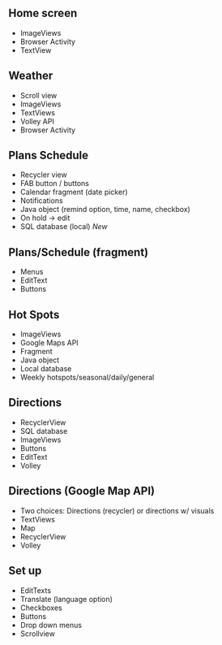 ## Home screen
* ImageViews
* Browser Activity
* TextView

## Weather
* Scroll view
* ImageViews
* TextViews
* Volley API
* Browser Activity


## Plans Schedule
* Recycler view
* FAB button / buttons
* Calendar fragment (date picker)
* Notifications
* Java object (remind option, time, name, checkbox)
* On hold -> edit
* SQL database (local) *New*


## Plans/Schedule (fragment)
* Menus
* EditText
* Buttons


## Hot Spots
* ImageViews
* Google Maps API
* Fragment
* Java object
* Local database
* Weekly hotspots/seasonal/daily/general

## Directions
* RecyclerView
* SQL database
* ImageViews
* Buttons
* EditText
* Volley

## Directions (Google Map API)
* Two choices: Directions (recycler) or directions w/ visuals
* TextViews
* Map
* RecyclerView
* Volley

## Set up
* EditTexts
* Translate (language option)
* Checkboxes
* Buttons
* Drop down menus
* Scrollview
